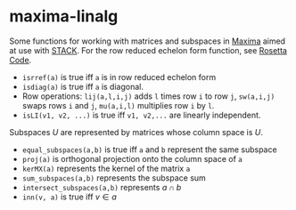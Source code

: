 # maxima-linalg

Some functions for working with matrices and subspaces in
[Maxima](http://maxima.sourceforge.net/) aimed at use with
[STACK](https://www.ed.ac.uk/maths/stack). For the row reduced echelon
form function, see [Rosetta
Code](https://rosettacode.org/wiki/Reduced_row_echelon_form#Maxima
).

 - `isrref(a)` is true iff `a` is in row reduced echelon form
 - `isdiag(a)` is true iff `a` is diagonal.
 - Row operations: `lij(a,l,i,j)` adds `l` times row `i` to row `j`,
   `sw(a,i,j)` swaps rows `i` and `j`, `mu(a,i,l)` multiplies row `i` by
   `l`.
 - `isLI(v1, v2, ...)` is true iff `v1, v2,...` are linearly
   independent.

Subspaces $U$ are represented by matrices whose column space is $U$.

 - `equal_subspaces(a,b)` is true iff `a` and `b` represent the same
   subspace
 - `proj(a)` is orthogonal projection onto the column space of `a`
 - `kerMX(a)` represents the kernel of the matrix `a`
 - `sum_subspaces(a,b)` represents the subspace sum
 - `intersect_subspaces(a,b)` represents $a \cap b$
 - `inn(v, a)` is true iff $v \in a$


